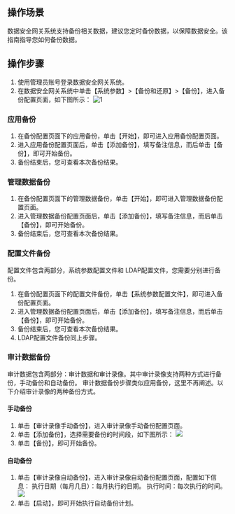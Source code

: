 ## 操作场景
数据安全网关系统支持备份相关数据，建议您定时备份数据，以保障数据安全。该指南指导您如何备份数据。

## 操作步骤
1. 使用管理员账号登录数据安全网关系统。
2. 在数据安全网关系统中单击【系统参数】>【备份和还原】>【备份】，进入备份配置页面，如下图所示：
![1](https://main.qcloudimg.com/raw/bdd53215fbde7efc221e736f80658673.png)

### 应用备份
1. 在备份配置页面下的应用备份，单击【开始】，即可进入应用备份配置页面。
2. 进入应用备份配置页面后，单击【添加备份】，填写备注信息，而后单击【备份】，即可开始备份。
3. 备份结束后，您可查看本次备份结果。


### 管理数据备份
1. 在备份配置页面下的管理数据备份，单击【开始】，即可进入管理数据备份配置页面。
2. 进入管理数据备份配置页面后，单击【添加备份】，填写备注信息，而后单击【备份】，即可开始备份。
3. 备份结束后，您可查看本次备份结果。


### 配置文件备份
配置文件包含两部分，系统参数配置文件和 LDAP配置文件，您需要分别进行备份。
1. 在备份配置页面下的配置文件备份，单击【系统参数配置文件】，即可进入备份配置页面。
2. 进入管理数据备份配置页面后，单击【添加备份】，填写备注信息，而后单击【备份】，即可开始备份。
3. 备份结束后，您可查看本次备份结果。
4. LDAP配置文件备份同上步骤。

### 审计数据备份
审计数据包含两部分：审计数据和审计录像。其中审计录像支持两种方式进行备份，手动备份和自动备份。
审计数据备份步骤类似应用备份，这里不再阐述。以下介绍审计录像的两种备份方式。
#### 手动备份
1. 单击【审计录像手动备份】，进入审计录像手动备份配置页面。
2. 单击【添加备份】，选择需要备份的时间段，如下图所示：
![](https://main.qcloudimg.com/raw/084c1239e9eaaeeac696f678b7e5d6ad.png)
3. 单击【备份】，即可开始备份。



#### 自动备份
1. 单击【审计录像自动备份】，进入审计录像自动备份配置页面，配置如下信息：
执行日期（每月几日）：每月执行的日期。
执行时间：每次执行的时间。
![](https://main.qcloudimg.com/raw/9c77d8642d25c9a53d4a02c0010564ae.png)
2. 单击【启动】，即可开始执行自动备份计划。









 


